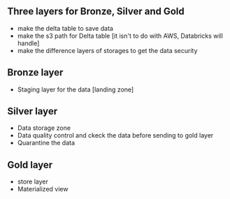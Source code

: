 ## Three layers for Bronze, Silver and Gold
- make the delta table to save data
- make the s3 path for Delta table [it isn't to do with AWS, Databricks will handle]
- make the difference layers of storages to get the data security
## Bronze layer 
  - Staging layer for the data [landing zone]
## Silver layer 
  - Data storage zone
  - Data quality control and ckeck the data before sending to gold layer
  - Quarantine the data 
## Gold layer 
  - store layer
  - Materialized view 
